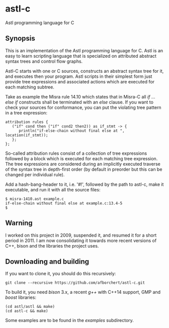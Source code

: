 # astl-c
Astl programming language for C

## Synopsis

This is an implementation of the Astl programming language
for C. Astl is an easy to learn scripting language that is specialized
on attributed abstract syntax trees and control flow graphs.

Astl-C starts with one or C sources, constructs an abstract
syntax tree for it, and executes then your program. Astl scripts
in their simplest form just provide tree expressions and
associated actions which are executed for each matching subtree.

Take as example the Misra rule 14.10 which states that
in Misra-C all _if_ ... _else if_ constructs shall be terminated
with an _else_ clause. If you want to check your sources for
conformance, you can put the violating tree pattern in
a tree expression:

```
attribution rules {
   ("if" cond then ("if" cond2 then2)) as if_stmt -> {
      println("if-else-chain without final else at ", location(if_stmt));
   };
};
```

So-called attribution rules consist of a collection of
tree expressions followed by a block which is executed
for each matching tree expression. The tree expressions
are considered during an implicitly executed traverse of
the syntax tree in depth-first order (by default in
preorder but this can be changed per individual rule).

Add a hash-bang-header to it, i.e. '#!', followed by
the path to astl-c, make it executable, and run it with
all the source files:

```
$ misra-1410.ast example.c
if-else-chain without final else at example.c:13.4-5
$
```

## Warning

I worked on this project in 2009, suspended it, and resumed
it for a short period in 2011. I am now consolidating
it towards more recent versions of C++, bison and the
libraries the project uses.

## Downloading and building

If you want to clone it, you should do this recursively:

```
git clone --recursive https://github.com/afborchert/astl-c.git
```

To build it, you need _bison_ 3.x, a recent _g++_ with C++14 support, GMP and
_boost_ libraries:

```
(cd astl/astl && make)
(cd astl-c && make)
```

Some examples are to be found in the _examples_ subdirectory.
